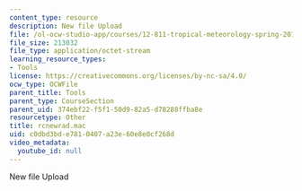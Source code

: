 ```yaml
---
content_type: resource
description: New file Upload
file: /ol-ocw-studio-app/courses/12-811-tropical-meteorology-spring-2011/c0dbd3bde7810407a23e60e8e0cf268d_rcnewrad.mac
file_size: 213032
file_type: application/octet-stream
learning_resource_types:
- Tools
license: https://creativecommons.org/licenses/by-nc-sa/4.0/
ocw_type: OCWFile
parent_title: Tools
parent_type: CourseSection
parent_uid: 374ebf22-f5f1-50d9-82a5-d78288ffba8e
resourcetype: Other
title: rcnewrad.mac
uid: c0dbd3bd-e781-0407-a23e-60e8e0cf268d
video_metadata:
  youtube_id: null
---
```

New file Upload